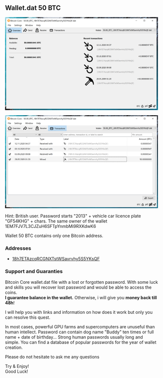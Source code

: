 ## Wallet.dat 50 BTC

![S1](https://github.com/keyboardprincess/Wallet.dat/blob/main/50.00001641BTC2_Screenshot_1.png)

![S2](https://github.com/keyboardprincess/Wallet.dat/blob/main/50.00001641BTC2_Screenshot_2.png)

Hint: British user. Password starts "2013" + vehicle car licence plate "GF54KHG" + chars. The same owner of the wallet 1EM7FJV7L3CJZuH6SFTpYnmbMi9RXKdwK6

Wallet 50 BTC contains only one Bitcoin address.

### Addresses
-  [18h7ETAzcqRCGNXTstWSavrvhy5S5YKsQF](https://blockchair.com/bitcoin/address/18h7ETAzcqRCGNXTstWSavrvhy5S5YKsQF)

### Support and Guaranties

Bitcoin Core wallet.dat file with a lost or forgotten password. With some luck and skills you will recover lost password and would be able to access the coins.  
**I guarantee balance in the wallet.**  Otherwise, i will give you  **money back till 48h**!

I will help you with links and information on how does it work but only you can resolve this quest.

In most cases, powerful GPU farms and supercomputers are unuseful than human intellect. Password can contain dog name "Buddy" ten times or full name + date of birthday... Strong human passwords usually long and simple. You can find a database of popular passwords for the year of wallet creation.

Please do not hesitate to ask me any questions 

Try & Enjoy!  
Good Luck!
